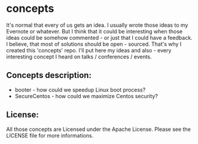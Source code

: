 concepts
==============

It's normal that every of us gets an idea. I usually wrote those ideas to my 
Evernote or whatever. But I think that it could be interesting when those
ideas could be somehow commented - or just that I could have a feedback. I
believe, that most of solutions should be open - sourced. That's why I created
this 'concepts' repo. I'll put here my ideas and also - every interesting
concept I heard on talks / conferences / events.

Concepts description:
--------------
   * booter - how could we speedup Linux boot process?
   * SecureCentos - how could we maximize Centos security?

License:
--------------

All those concepts are Licensed under the Apache License. Please see the LICENSE
file for more informations.
